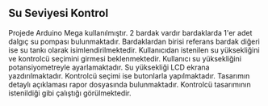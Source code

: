 ## Su Seviyesi Kontrol

Projede Arduino Mega kullanılmıştır. 2 bardak vardır bardaklarda 1'er adet dalgıç su pompası bulunmaktadır. Bardaklardan birisi referans bardak diğeri ise su tankı olarak isimlendirilmektedir. Kullanıcıdan istenilen su yüksekliğini ve kontrolcü seçimini girmesi beklenmektedir. Kullanıcı su yüksekliğini potansiyometreyle ayarlamaktadır. Su yüksekliği LCD ekrana yazdırılmaktadır. Kontrolcü seçimi ise butonlarla yapılmaktadır. Tasarımın detaylı açıklaması rapor dosyasında bulunmaktadır. Kontrolcü tasarımının istenildiği gibi çalıştığı görülmektedir.
